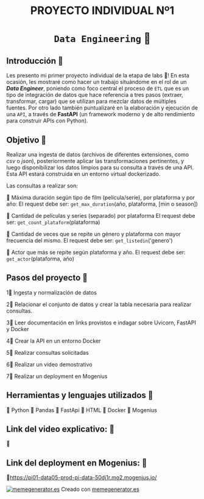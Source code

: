 
# <h1 align=center> **PROYECTO INDIVIDUAL Nº1** </h1>

# <h1 align=center>**`Data Engineering` :construction_worker:**</h1>

## **Introducción :paperclip:**

Les presento mi primer proyecto individual de la etapa de labs :microscope:!
En esta ocasión, les mostraré como hacer un trabajo situándome en el rol de un ***Data Engineer***, poniendo como foco central el proceso de `ETL` que es un tipo de integración de datos que hace referencia a tres pasos (extraer, transformar, cargar) que se utilizan para mezclar datos de múltiples fuentes. Por otro lado también puntualizaré en la elaboración y ejecución de una `API`, a través de **FastAPI** (un framework moderno y de alto rendimiento para construir APIs con Python).


## **Objetivo :paperclip:**

Realizar una ingesta de datos (archivos de diferentes extensiones, como *csv* o *json*), posteriormente aplicar las transformaciones pertinentes, y luego disponibilizar los datos limpios para su consulta a través de una API. Esta API estará construida en un entorno virtual dockerizado.

Las consultas a realizar son:

:small_orange_diamond: Máxima duración según tipo de film (película/serie), por plataforma y por año:
    El request debe ser: `get_max_duration`(año, plataforma, [min o season])

:small_orange_diamond: Cantidad de películas y series (separado) por plataforma
    El request debe ser: `get_count_plataform`(plataforma)  
  
:small_orange_diamond: Cantidad de veces que se repite un género y plataforma con mayor frecuencia del mismo.
    El request debe ser: `get_listedin`('genero')  

:small_orange_diamond: Actor que más se repite según plataforma y año.
  El request debe ser: `get_actor`(plataforma, año)
  
## **Pasos del proyecto :paperclip:**

1:small_orange_diamond: Ingesta y normalización de datos

2:small_orange_diamond: Relacionar el conjunto de datos y crear la tabla necesaria para realizar consultas. 

3:small_orange_diamond: Leer documentación en links provistos e indagar sobre Uvicorn, FastAPI y Docker

4:small_orange_diamond: Crear la API en un entorno Docker 

5:small_orange_diamond: Realizar consultas solicitadas

6:small_orange_diamond: Realizar un video demostrativo

7:small_orange_diamond: Realizar un deployment en Mogenius 

## **Herramientas y lenguajes utilizados :paperclip:**

:small_orange_diamond: Python
:small_orange_diamond: Pandas
:small_orange_diamond: FastApi
:small_orange_diamond: HTML
:small_orange_diamond: Docker
:small_orange_diamond: Mogenius

## **Link del video explicativo: :paperclip:**

:small_orange_diamond:

## **Link del deployment en Mogenius: :paperclip:**

:small_orange_diamond:https://pi01-data05-prod-pi-data-50dj1r.mo2.mogenius.io/

<a href='https://www.memegenerator.es/meme/30451188'><img src='https://cdn.memegenerator.es/imagenes/memes/full/30/45/30451188.jpg' alt='memegenerator.es' border='0'></a> Creado con <a target='_blank' href='https://www.memegenerator.es'>memegenerator.es</a>

